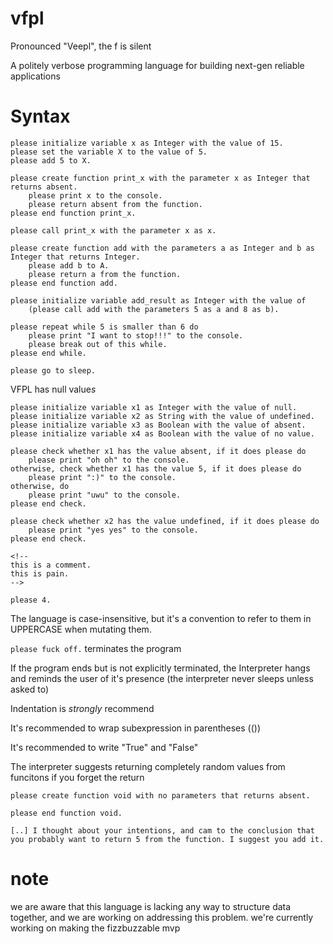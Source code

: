 # vfpl

Pronounced "Veepl", the f is silent  

A politely verbose programming language for building next-gen reliable applications

# Syntax

```
please initialize variable x as Integer with the value of 15.
please set the variable X to the value of 5.
please add 5 to X.

please create function print_x with the parameter x as Integer that returns absent.
    please print x to the console.
    please return absent from the function.
please end function print_x.

please call print_x with the parameter x as x.

please create function add with the parameters a as Integer and b as Integer that returns Integer.
    please add b to A.
    please return a from the function.
please end function add.

please initialize variable add_result as Integer with the value of 
    (please call add with the parameters 5 as a and 8 as b).
    
please repeat while 5 is smaller than 6 do
    please print "I want to stop!!!" to the console.
    please break out of this while.
please end while.

please go to sleep.
```

VFPL has null value*s*

```
please initialize variable x1 as Integer with the value of null.
please initialize variable x2 as String with the value of undefined.
please initialize variable x3 as Boolean with the value of absent.
please initialize variable x4 as Boolean with the value of no value.

please check whether x1 has the value absent, if it does please do
    please print "oh oh" to the console.
otherwise, check whether x1 has the value 5, if it does please do
    please print ":)" to the console.
otherwise, do
    please print "uwu" to the console.
please end check.

please check whether x2 has the value undefined, if it does please do
    please print "yes yes" to the console.
please end check.

<!--
this is a comment.
this is pain.
-->

please 4.
```

The language is case-insensitive, but it's a convention to refer to them in UPPERCASE when mutating them.

`please fuck off.` terminates the program

If the program ends but is not explicitly terminated, the Interpreter hangs and reminds the user of it's presence (the interpreter never sleeps unless asked to)

Indentation is *strongly* recommend

It's recommended to wrap subexpression in parentheses (())

It's recommended to write "True" and "False"

The interpreter suggests returning completely random values from funcitons if you forget the return

```
please create function void with no parameters that returns absent.

please end function void.
```

`[..] I thought about your intentions, and cam to the conclusion that you probably want to return 5 from the function. I suggest you add it.`

# note
we are aware that this language is lacking any way to structure data together, and we are working on addressing this problem.
we're currently working on making the fizzbuzzable mvp
